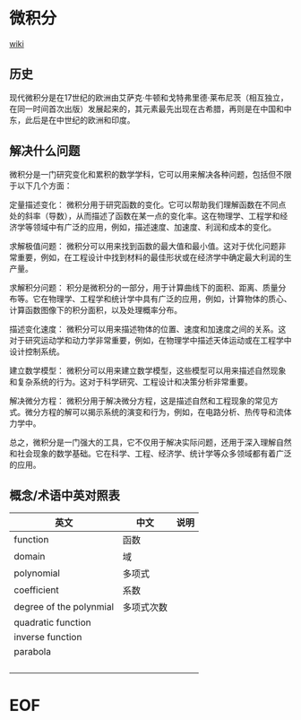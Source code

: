 # 微积分

[wiki](https://zh.wikipedia.org/zh-hans/%E5%BE%AE%E7%A7%AF%E5%88%86%E5%AD%A6 )

## 历史

现代微积分是在17世纪的欧洲由艾萨克·牛顿和戈特弗里德·莱布尼茨（相互独立，在同一时间首次出版）发展起来的，其元素最先出现在古希腊，再则是在中国和中东，此后是在中世纪的欧洲和印度。


## 解决什么问题

微积分是一门研究变化和累积的数学学科，它可以用来解决各种问题，包括但不限于以下几个方面：

定量描述变化： 微积分用于研究函数的变化。它可以帮助我们理解函数在不同点处的斜率（导数），从而描述了函数在某一点的变化率。这在物理学、工程学和经济学等领域中有广泛的应用，例如，描述速度、加速度、利润和成本的变化。

求解极值问题： 微积分可以用来找到函数的最大值和最小值。这对于优化问题非常重要，例如，在工程设计中找到材料的最佳形状或在经济学中确定最大利润的生产量。

求解积分问题： 积分是微积分的一部分，用于计算曲线下的面积、距离、质量分布等。它在物理学、工程学和统计学中具有广泛的应用，例如，计算物体的质心、计算函数图像下的积分面积，以及处理概率分布。

描述变化速度： 微积分可以用来描述物体的位置、速度和加速度之间的关系。这对于研究运动学和动力学非常重要，例如，在物理学中描述天体运动或在工程学中设计控制系统。

建立数学模型： 微积分可以用来建立数学模型，这些模型可以用来描述自然现象和复杂系统的行为。这对于科学研究、工程设计和决策分析非常重要。

解决微分方程： 微积分用于解决微分方程，这是描述自然和工程现象的常见方式。微分方程的解可以揭示系统的演变和行为，例如，在电路分析、热传导和流体力学中。

总之，微积分是一门强大的工具，它不仅用于解决实际问题，还用于深入理解自然和社会现象的数学基础。它在科学、工程、经济学、统计学等众多领域都有着广泛的应用。

## 概念/术语中英对照表

|英文|中文|说明|
|--|--|--|
|function|函数||
|domain|域||
|polynomial|多项式||
|coefficient|系数||
|degree of the polynmial|多项式次数||
|quadratic function||
|inverse function||
|parabola||
|||
|||
|||
|||
# EOF

